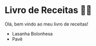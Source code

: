 # Livro de Receitas :man_cook:

Olá, bem vindo ao meu livro de receitas!

- Lasanha Bolonhesa
- Pavê